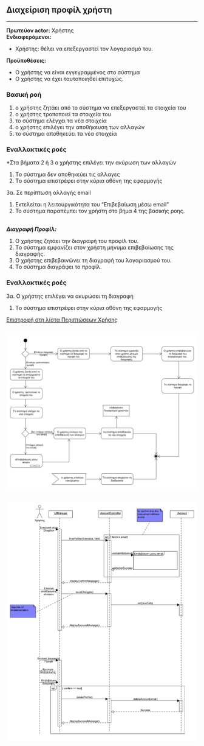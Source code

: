 ## **Διαχείριση προφίλ χρήστη**
---   
**Πρωτεύον actor:** Χρήστης    
**Ενδιαφερόμενοι:**    
* Χρήστης: θέλει να επεξεργαστεί τον λογαριασμό του.

**Προϋποθέσεις:**     
* Ο χρήστης να είναι εγγεγραμμένος στο σύστημα
* Ο χρήστης να έχει ταυτοποιηθεί επιτυχώς.

### **Βασική ροή**     
<!--***ΤΡΟΠΟΠΟΙΗΣΗ ΠΡΟΦΙΛ:***-->    
1) ο χρήστης ζητάει από το σύστημα να επεξεργαστεί τα στοιχεία του
2) ο χρήστης τροποποιεί τα στοιχεία του
3) το σύστημα ελέγχει τα νέα στοιχεία
4) ο χρήστης επιλέγει την αποθήκευση των αλλαγών
5) το σύστημα αποθηκεύει τα νέα στοιχεία

### **Εναλλακτικές ροές**     
*Στα βήματα 2 ή 3 ο χρήστης επιλέγει την ακύρωση των αλλαγών
1) Tο σύστημα δεν αποθηκεύει τις αλλαγες
2) Tο σύστημα επιστρέφει στην κύρια οθόνη της εφαρμογής

3α. Σε περίπτωση αλλαγής email 
1) Εκτελείται η λειτουργικότητα του “Επιβεβαίωση μέσω email”
2) To σύστημα παραπέμπει τον χρήστη στο βήμα 4 της βασικής ροης.
<br><br>

***Διαγραφή Προφίλ:*** 
1) O χρήστης ζητάει την διαγραφή του προφίλ του.
2) Tο σύστημα εμφανίζει στον χρήστη μήνυμα επιβεβαίωσης της διαγραφής. 
3) Ο χρήστης επιβεβαινώνει τη διαγραφή του λογαριασμού του.
4) Tο σύστημα διαγράφει το προφίλ.

### **Εναλλακτικές ροές**     
3α. Ο χρήστης επιλέγει να ακυρώσει τη διαγραφή
1) Tο σύστημα επιστρέφει στην κύρια οθόνη της εφαρμογής

[Επιστροφή στη λίστα Περιπτώσεων Χρήσης](../software-requirements.md#περιπτώσεις-χρήσης)
<br><br>

![Activity Diagram](../uml/activity/manageUserProfile.png)
<br><br>

![Sequence Diagram](../uml/sequence/seq-edit-profile.png)
